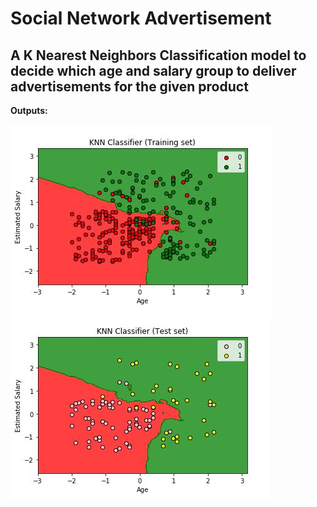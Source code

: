 

# Social Network Advertisement
## A K Nearest Neighbors Classification model to decide which age and salary group to deliver advertisements for the given product

**Outputs:**

<img src="https://github.com/aditcrey/Machine-Learning-Projects/blob/master/Social_Network_Ads_Model-KNNModel/Capture.JPG"/>
<img src="https://github.com/aditcrey/Machine-Learning-Projects/blob/master/Social_Network_Ads_Model-KNNModel/Capture2.JPG"/>

